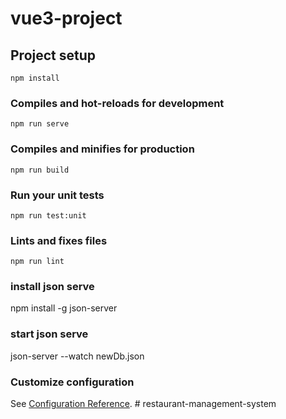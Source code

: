 # vue3-project

## Project setup
```
npm install
```

### Compiles and hot-reloads for development
```
npm run serve
```

### Compiles and minifies for production
```
npm run build
```

### Run your unit tests
```
npm run test:unit
```

### Lints and fixes files
```
npm run lint
```
### install json serve
npm install -g json-server  
### start json serve
json-server --watch newDb.json 
### Customize configuration
See [Configuration Reference](https://cli.vuejs.org/config/).
#   r e s t a u r a n t - m a n a g e m e n t - s y s t e m  
 
